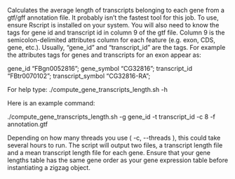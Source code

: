 Calculates the average length of transcripts belonging to each gene from a gtf/gff annotation file. It probably isn’t the fastest tool for this job. To use, ensure Rscript is installed on your system. You will also need to know the tags for gene id and transcript id in column 9 of the gtf file. Column 9 is the semicolon-delimited attributes column for each feature (e.g. exon, CDS, gene, etc.). Usually, “gene_id” and “transcript_id” are the tags. For example the attributes tags for genes and transcripts for an exon appear as:

gene_id “FBgn0052816”; gene_symbol “CG32816”; transcript_id “FBtr0070102”; transcript_symbol “CG32816-RA”;

For help type: ./compute_gene_transcripts_length.sh -h

Here is an example command:

./compute_gene_transcripts_length.sh -g gene_id -t transcript_id -c 8 -f annotation.gtf

Depending on how many threads you use ( -c, --threads ), this could take several hours to run. The script will output two files, a transcript length file and a mean transcript length file for each gene. Ensure that your gene lengths table has the same gene order as your gene expression table before instantiating a zigzag object.
